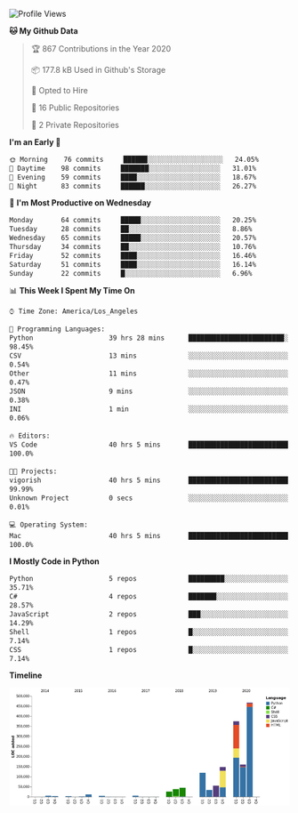 <!--START_SECTION:waka-->
![Profile Views](http://img.shields.io/badge/Profile%20Views-3-blue)

**🐱 My Github Data** 

> 🏆 867 Contributions in the Year 2020
 > 
> 📦 177.8 kB Used in Github's Storage 
 > 
> 💼 Opted to Hire
 > 
> 📜 16 Public Repositories
 > 
> 🔑 2 Private Repositories 

**I'm an Early 🐤** 

```text
🌞 Morning    76 commits     ██████░░░░░░░░░░░░░░░░░░░   24.05% 
🌆 Daytime    98 commits     ███████░░░░░░░░░░░░░░░░░░   31.01% 
🌃 Evening    59 commits     ████░░░░░░░░░░░░░░░░░░░░░   18.67% 
🌙 Night      83 commits     ██████░░░░░░░░░░░░░░░░░░░   26.27%

```
📅 **I'm Most Productive on Wednesday** 

```text
Monday       64 commits     █████░░░░░░░░░░░░░░░░░░░░   20.25% 
Tuesday      28 commits     ██░░░░░░░░░░░░░░░░░░░░░░░   8.86% 
Wednesday    65 commits     █████░░░░░░░░░░░░░░░░░░░░   20.57% 
Thursday     34 commits     ██░░░░░░░░░░░░░░░░░░░░░░░   10.76% 
Friday       52 commits     ████░░░░░░░░░░░░░░░░░░░░░   16.46% 
Saturday     51 commits     ████░░░░░░░░░░░░░░░░░░░░░   16.14% 
Sunday       22 commits     █░░░░░░░░░░░░░░░░░░░░░░░░   6.96%

```


📊 **This Week I Spent My Time On** 

```text
⌚︎ Time Zone: America/Los_Angeles

💬 Programming Languages: 
Python                   39 hrs 28 mins      ████████████████████████░   98.45% 
CSV                      13 mins             ░░░░░░░░░░░░░░░░░░░░░░░░░   0.54% 
Other                    11 mins             ░░░░░░░░░░░░░░░░░░░░░░░░░   0.47% 
JSON                     9 mins              ░░░░░░░░░░░░░░░░░░░░░░░░░   0.38% 
INI                      1 min               ░░░░░░░░░░░░░░░░░░░░░░░░░   0.06%

🔥 Editors: 
VS Code                  40 hrs 5 mins       █████████████████████████   100.0%

🐱‍💻 Projects: 
vigorish                 40 hrs 5 mins       █████████████████████████   99.99% 
Unknown Project          0 secs              ░░░░░░░░░░░░░░░░░░░░░░░░░   0.01%

💻 Operating System: 
Mac                      40 hrs 5 mins       █████████████████████████   100.0%

```

**I Mostly Code in Python** 

```text
Python                   5 repos             █████████░░░░░░░░░░░░░░░░   35.71% 
C#                       4 repos             ███████░░░░░░░░░░░░░░░░░░   28.57% 
JavaScript               2 repos             ███░░░░░░░░░░░░░░░░░░░░░░   14.29% 
Shell                    1 repos             █░░░░░░░░░░░░░░░░░░░░░░░░   7.14% 
CSS                      1 repos             █░░░░░░░░░░░░░░░░░░░░░░░░   7.14%

```


**Timeline**

![Chart not found](https://github.com/a-luna/a-luna/blob/master/charts/bar_graph.png) 


<!--END_SECTION:waka-->
